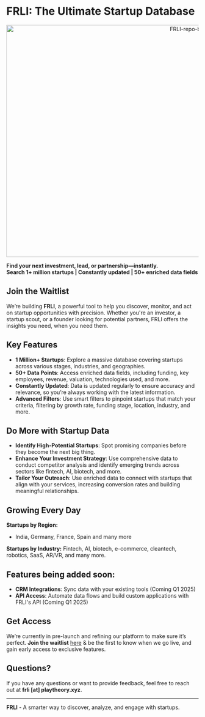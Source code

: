 # FRLI: The Ultimate Startup Database

<div align="center">
    <img src="https://github.com/user-attachments/assets/1c962e8f-d883-4c3b-957f-adfe425d2b78" alt="FRLI-repo-banner" width="960" height="607">
</div>

**Find your next investment, lead, or partnership—instantly.**  
**Search 1+ million startups | Constantly updated | 50+ enriched data fields**

## Join the Waitlist

We’re building **FRLI**, a powerful tool to help you discover, monitor, and act on startup opportunities with precision. Whether you're an investor, a startup scout, or a founder looking for potential partners, FRLI offers the insights you need, when you need them.

## Key Features

- **1 Million+ Startups**: Explore a massive database covering startups across various stages, industries, and geographies.
- **50+ Data Points**: Access enriched data fields, including funding, key employees, revenue, valuation, technologies used, and more.
- **Constantly Updated**: Data is updated regularly to ensure accuracy and relevance, so you’re always working with the latest information.
- **Advanced Filters**: Use smart filters to pinpoint startups that match your criteria, filtering by growth rate, funding stage, location, industry, and more.

## Do More with Startup Data

- **Identify High-Potential Startups**: Spot promising companies before they become the next big thing.
- **Enhance Your Investment Strategy**: Use comprehensive data to conduct competitor analysis and identify emerging trends across sectors like fintech, AI, biotech, and more.
- **Tailor Your Outreach**: Use enriched data to connect with startups that align with your services, increasing conversion rates and building meaningful relationships.

## Growing Every Day

**Startups by Region:**
- India, Germany, France, Spain and many more

**Startups by Industry:**
Fintech, AI, biotech, e-commerce, cleantech, robotics, SaaS, AR/VR, and many more.

## Features being added soon:

- **CRM Integrations**: Sync data with your existing tools (Coming Q1 2025)
- **API Access**: Automate data flows and build custom applications with FRLI's API (Coming Q1 2025)

## Get Access

We’re currently in pre-launch and refining our platform to make sure it’s perfect. **Join the waitlist** [here](https://frli.co) & be the first to know when we go live, and gain early access to exclusive features.

## Questions?

If you have any questions or want to provide feedback, feel free to reach out at **frli [at] playtheory.xyz**.

---

**FRLI** - A smarter way to discover, analyze, and engage with startups.
